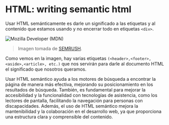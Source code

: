 # HTML: writing semantic html

Usar HTML semánticamente es darle un significado a las etiquetas y al contenido que estamos usando y no encerrar todo en etiquetas `<div>`.

![Mozilla Developer (MDN)](https://static.semrush.com/blog/uploads/media/0a/0f/0a0fd07d0a6ee7a7f893b0e21379c0ae/ES-Semantic-Search-Non-Semantic.webp)

> Imagen tomada de [SEMRUSH](https://es.semrush.com/blog/html-semantico/).

Como vemos en la imagen, hay varias etiquetas `(<header>,<footer>,<aside>,<article>, etc.)` que nos servirán para darle al documento HTML el significado que nosotros queramos.

Usar HTML semántico ayuda a los motores de búsqueda a encontrar la página de manera más efectiva, mejorando su posicionamiento en los resultados de búsqueda. También, es fundamental para mejorar la accesibilidad y la funcionalidad con tecnologías de asistencia, como los lectores de pantalla, facilitando la navegación para personas con discapacidades. Además, el uso de HTML semántico mejora la mantenibilidad y la colaboración en el desarrollo web, ya que proporciona una estructura clara y comprensible del contenido.

